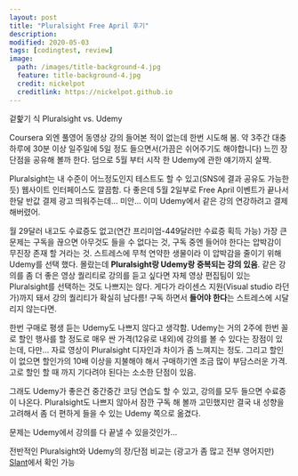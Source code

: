 ```yaml
---
layout: post
title: "Pluralsight Free April 후기"
description: 
modified: 2020-05-03
tags: [codingtest, review]
image:
  path: /images/title-background-4.jpg
  feature: title-background-4.jpg
  credit: nickelpot
  creditlink: https://nickelpot.github.io
---
```


겉핥기 식 Pluralsight vs. Udemy

Coursera 외엔 풀영어 동영상 강의 들어본 적이 없는데 한번 시도해 봄. 약 3주간 대충 하루에 30분 이상 일주일에 5일 정도 들으면서(가끔은 쉬어주기도 해야합니다) 느낀 장단점을 공유해 볼까 한다. 덤으로 5월 부터 시작 한 Udemy에 관한 얘기까지 살짝.

Pluralsight는 내 수준이 어느정도인지 테스트도 할 수 있고(SNS에 결과 공유도 가능한듯) 웹사이트 인터페이스도 깔끔함. 다 좋은데 5월 2일부로 Free April 이벤트가 끝나서 한달 반값 결제 광고 띄워주는데... 미안... 이미 Udemy에서 같은 강의 연강하려고 결제해버렸어.

월 29달러 내고도 수료증도 없고(연간 프리미엄-449달러만 수료증 획득 가능) 가장 큰 문제는 구독을 끊으면 아무것도 들을 수 없다는 것, 구독 중엔 들어야 한다는 압박감이 무진장 존재 할 거라는 것. 스트레스에 무척 연약한 생물이라 이 압박감을 줄이기 위해 Udemy를 선택 했다. 몰랐는데 **Pluralsight랑 Udemy랑 중복되는 강의 있음**. 같은 강의를 좀 더 좋은 영상 퀄리티로 강의를 듣고 싶다면 자체 영상 편집팀이 있는 Pluralsight를 선택하는 것도 나쁘지는 않다. 게다가 라이센스 지원(Visual studio 라던가)까지 돼서 강의 퀄리티가 확실히 남다름! 구독 하면서 **들어야 한다**는 스트레스에 시달리지 않는다면.

한번 구매로 평생 듣는 Udemy도 나쁘지 않다고 생각함. Udemy는 거의 2주에 한번 꼴로 할인 행사를 할 정도로 매우 싼 가격(12유로 내외)에 강의를 볼 수 있다는 장점이 있는데, 다만... 자료 영상이 Pluralsight 디자인과 차이가 좀 느껴지는 정도. 그리고 할인이 없으면 할인가의 10배 이상을 지불해야 해서 구매하기엔 조금 많이 부담스러운 가격. 고로 할인 할 때 까지 기다려야 된다는 소소한 단점이 있음.

그래도 Udemy가 좋은건 중간중간 코딩 연습도 할 수 있고, 강의를 모두 들으면 수료증이 나온다. Pluralsight도 나쁘지 않아서 잠깐 구독 해 볼까 고민했지만 결국 내 성향을 고려해서 좀 더 편하게 들을 수 있는 Udemy 쪽으로 옮겼다.

문제는 Udemy에서 강의를 다 끝낼 수 있을것인가...

전반적인 Pluralsight와 Udemy의 장/단점 비교는 (광고가 좀 많고 전부 영어지만) <a rel="cc:attributionURL" property="cc:attributionName" href="https://www.slant.co/versus/3027/3049/~udemy_vs_pluralsight">Slant</a>에서 확인 가능 
